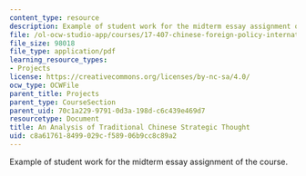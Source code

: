 ```yaml
---
content_type: resource
description: Example of student work for the midterm essay assignment of the course.
file: /ol-ocw-studio-app/courses/17-407-chinese-foreign-policy-international-relations-and-strategy-spring-2009/c8a617618499029cf58906b9cc8c89a2_MIT17_407S09_midterm1.pdf
file_size: 98018
file_type: application/pdf
learning_resource_types:
- Projects
license: https://creativecommons.org/licenses/by-nc-sa/4.0/
ocw_type: OCWFile
parent_title: Projects
parent_type: CourseSection
parent_uid: 70c1a229-9791-0d3a-198d-c6c439e469d7
resourcetype: Document
title: An Analysis of Traditional Chinese Strategic Thought
uid: c8a61761-8499-029c-f589-06b9cc8c89a2
---
```

Example of student work for the midterm essay assignment of the course.
